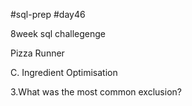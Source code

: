 #sql-prep
#day46

8week sql challegenge

Pizza Runner

C. Ingredient Optimisation

3.What was the most common exclusion?